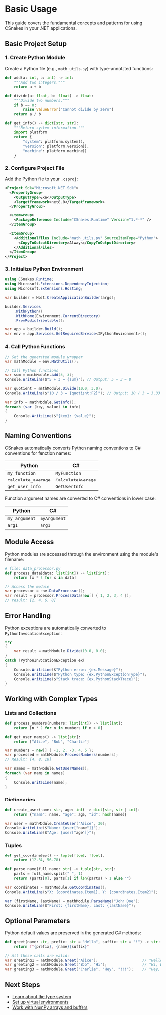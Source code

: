 # Basic Usage

This guide covers the fundamental concepts and patterns for using CSnakes in your .NET applications.

## Basic Project Setup

### 1. Create Python Module

Create a Python file (e.g., `math_utils.py`) with type-annotated functions:

```python
def add(a: int, b: int) -> int:
    """Add two integers."""
    return a + b

def divide(a: float, b: float) -> float:
    """Divide two numbers."""
    if b == 0:
        raise ValueError("Cannot divide by zero")
    return a / b

def get_info() -> dict[str, str]:
    """Return system information."""
    import platform
    return {
        "system": platform.system(),
        "version": platform.version(),
        "machine": platform.machine()
    }
```

### 2. Configure Project File

Add the Python file to your `.csproj`:

```xml
<Project Sdk="Microsoft.NET.Sdk">
  <PropertyGroup>
    <OutputType>Exe</OutputType>
    <TargetFramework>net8.0</TargetFramework>
  </PropertyGroup>

  <ItemGroup>
    <PackageReference Include="CSnakes.Runtime" Version="1.*-*" />
  </ItemGroup>

  <ItemGroup>
    <AdditionalFiles Include="math_utils.py" SourceItemType="Python">
      <CopyToOutputDirectory>Always</CopyToOutputDirectory>
    </AdditionalFiles>
  </ItemGroup>
</Project>
```

### 3. Initialize Python Environment

```csharp
using CSnakes.Runtime;
using Microsoft.Extensions.DependencyInjection;
using Microsoft.Extensions.Hosting;

var builder = Host.CreateApplicationBuilder(args);

builder.Services
    .WithPython()
    .WithHome(Environment.CurrentDirectory)
    .FromRedistributable();

var app = builder.Build();
var env = app.Services.GetRequiredService<IPythonEnvironment>();
```

### 4. Call Python Functions

```csharp
// Get the generated module wrapper
var mathModule = env.MathUtils();

// Call Python functions
var sum = mathModule.Add(5, 3);
Console.WriteLine($"5 + 3 = {sum}"); // Output: 5 + 3 = 8

var quotient = mathModule.Divide(10.0, 3.0);
Console.WriteLine($"10 / 3 = {quotient:F2}"); // Output: 10 / 3 = 3.33

var info = mathModule.GetInfo();
foreach (var (key, value) in info)
{
    Console.WriteLine($"{key}: {value}");
}
```

## Naming Conventions

CSnakes automatically converts Python naming conventions to C# conventions for function names:

| Python | C# |
|--------|-----|
| `my_function` | `MyFunction` |
| `calculate_average` | `CalculateAverage` |
| `get_user_info` | `GetUserInfo` |

Function argument names are converted to C# conventions in lower case:

| Python | C# |
|--------|-----|
| `my_argument` | `myArgument` |
| `arg1` | `arg1` |

## Module Access

Python modules are accessed through the environment using the module's filename:

```python
# file: data_processor.py
def process_data(data: list[int]) -> list[int]:
    return [x * 2 for x in data]
```

```csharp
// Access the module
var processor = env.DataProcessor();
var result = processor.ProcessData(new[] { 1, 2, 3, 4 });
// result: [2, 4, 6, 8]
```

## Error Handling

Python exceptions are automatically converted to `PythonInvocationException`:

```csharp
try
{
    var result = mathModule.Divide(10.0, 0.0);
}
catch (PythonInvocationException ex)
{
    Console.WriteLine($"Python error: {ex.Message}");
    Console.WriteLine($"Python type: {ex.PythonExceptionType}");
    Console.WriteLine($"Stack trace: {ex.PythonStackTrace}");
}
```

## Working with Complex Types

### Lists and Collections

```python
def process_numbers(numbers: list[int]) -> list[int]:
    return [n * 2 for n in numbers if n > 0]

def get_user_names() -> list[str]:
    return ["Alice", "Bob", "Charlie"]
```

```csharp
var numbers = new[] { -1, 2, -3, 4, 5 };
var processed = mathModule.ProcessNumbers(numbers);
// Result: [4, 8, 10]

var names = mathModule.GetUserNames();
foreach (var name in names)
{
    Console.WriteLine(name);
}
```

### Dictionaries

```python
def create_user(name: str, age: int) -> dict[str, str | int]:
    return {"name": name, "age": age, "id": hash(name)}
```

```csharp
var user = mathModule.CreateUser("Alice", 30);
Console.WriteLine($"Name: {user["name"]}");
Console.WriteLine($"Age: {user["age"]}");
```

### Tuples

```python
def get_coordinates() -> tuple[float, float]:
    return (12.34, 56.78)

def parse_name(full_name: str) -> tuple[str, str]:
    parts = full_name.split(" ", 1)
    return (parts[0], parts[1] if len(parts) > 1 else "")
```

```csharp
var coordinates = mathModule.GetCoordinates();
Console.WriteLine($"X: {coordinates.Item1}, Y: {coordinates.Item2}");

var (firstName, lastName) = mathModule.ParseName("John Doe");
Console.WriteLine($"First: {firstName}, Last: {lastName}");
```

## Optional Parameters

Python default values are preserved in the generated C# methods:

```python
def greet(name: str, prefix: str = "Hello", suffix: str = "!") -> str:
    return f"{prefix}, {name}{suffix}"
```

```csharp
// All these calls are valid:
var greeting1 = mathModule.Greet("Alice");                    // "Hello, Alice!"
var greeting2 = mathModule.Greet("Bob", "Hi");                // "Hi, Bob!"
var greeting3 = mathModule.Greet("Charlie", "Hey", "!!!");    // "Hey, Charlie!!!"
```

## Next Steps

- [Learn about the type system](type-system.md)
- [Set up virtual environments](environments.md)
- [Work with NumPy arrays and buffers](buffers.md)
